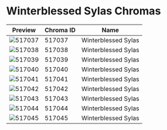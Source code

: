 # Winterblessed Sylas Chromas

| Preview | Chroma ID | Name |
|---------|-----------|------|
| ![517037](https://raw.communitydragon.org/latest/plugins/rcp-be-lol-game-data/global/default/v1/champion-chroma-images/517/517037.png) | 517037 | Winterblessed Sylas |
| ![517038](https://raw.communitydragon.org/latest/plugins/rcp-be-lol-game-data/global/default/v1/champion-chroma-images/517/517038.png) | 517038 | Winterblessed Sylas |
| ![517039](https://raw.communitydragon.org/latest/plugins/rcp-be-lol-game-data/global/default/v1/champion-chroma-images/517/517039.png) | 517039 | Winterblessed Sylas |
| ![517040](https://raw.communitydragon.org/latest/plugins/rcp-be-lol-game-data/global/default/v1/champion-chroma-images/517/517040.png) | 517040 | Winterblessed Sylas |
| ![517041](https://raw.communitydragon.org/latest/plugins/rcp-be-lol-game-data/global/default/v1/champion-chroma-images/517/517041.png) | 517041 | Winterblessed Sylas |
| ![517042](https://raw.communitydragon.org/latest/plugins/rcp-be-lol-game-data/global/default/v1/champion-chroma-images/517/517042.png) | 517042 | Winterblessed Sylas |
| ![517043](https://raw.communitydragon.org/latest/plugins/rcp-be-lol-game-data/global/default/v1/champion-chroma-images/517/517043.png) | 517043 | Winterblessed Sylas |
| ![517044](https://raw.communitydragon.org/latest/plugins/rcp-be-lol-game-data/global/default/v1/champion-chroma-images/517/517044.png) | 517044 | Winterblessed Sylas |
| ![517045](https://raw.communitydragon.org/latest/plugins/rcp-be-lol-game-data/global/default/v1/champion-chroma-images/517/517045.png) | 517045 | Winterblessed Sylas |